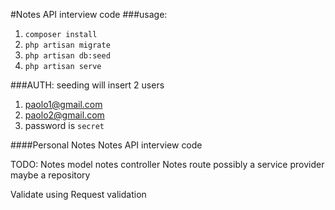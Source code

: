 #Notes API interview code
###usage:
1. `composer install`
2. `php artisan migrate`
3. `php artisan db:seed`
4. `php artisan serve`


###AUTH:
seeding will insert 2 users
1. paolo1@gmail.com
2. paolo2@gmail.com
3. password is `secret`




####Personal Notes
Notes API interview code

TODO:
Notes model
notes controller
Notes route
possibly a service provider
maybe a repository


Validate using Request validation
